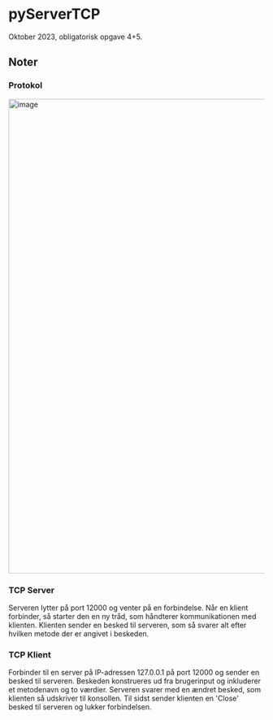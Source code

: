 # pyServerTCP
Oktober 2023, obligatorisk opgave 4+5.

## Noter
### Protokol
<img width="933" alt="image" src="https://github.com/TrisES/pyServerTCP/assets/112662675/657d0228-9570-43df-8b44-fed52a273691">

### TCP Server
Serveren lytter på port 12000 og venter på en forbindelse.
Når en klient forbinder, så starter den en ny tråd, som håndterer kommunikationen med klienten.
Klienten sender en besked til serveren, som så svarer alt efter hvilken metode der er angivet i beskeden.

### TCP Klient
Forbinder til en server på IP-adressen 127.0.0.1 på port 12000 og sender en besked til serveren.
Beskeden konstrueres ud fra brugerinput og inkluderer et metodenavn og to værdier.
Serveren svarer med en ændret besked, som klienten så udskriver til konsollen.
Til sidst sender klienten en 'Close' besked til serveren og lukker forbindelsen.

